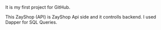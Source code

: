 It is my first project for GitHub.

This ZayShop (API) is ZayShop Api side and it controlls backend. I used Dapper for SQL Queries.
